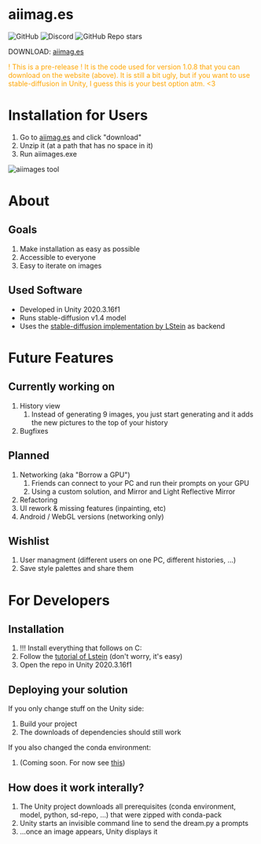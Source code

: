 # aiimag.es #
![GitHub](https://img.shields.io/github/license/GothaB/aiimages?style=for-the-badge)
![Discord](https://img.shields.io/discord/1012506307707809843?style=for-the-badge&logo=discord&logoColor=%237289DA)
![GitHub Repo stars](https://img.shields.io/github/stars/GothaB/aiimages?style=for-the-badge)

DOWNLOAD: [aiimag.es](https://aiimag.es)

<span style="color:orange">! This is a pre-release ! It is the code used for version 1.0.8 that you can download on the website (above). It is still a bit ugly, but if you want to use stable-diffusion in Unity, I guess this is your best option atm. <3 </span>

# Installation for Users #
1. Go to [aiimag.es](https://aiimag.es) and click "download"
2. Unzip it (at a path that has no space in it)
3. Run aiimages.exe

![aiimages tool](https://aiimag.es/wp-content/uploads/2022/09/aiimages_tool.jpg "aiimages tool")

# About #

## Goals ##
1. Make installation as easy as possible
2. Accessible to everyone
3. Easy to iterate on images

## Used Software ##
- Developed in Unity 2020.3.16f1
- Runs stable-diffusion v1.4 model
- Uses the [stable-diffusion implementation by LStein](https://github.com/lstein/stable-diffusion) as backend


# Future Features #

## Currently working on ##
1. History view
	1. Instead of generating 9 images, you just start generating and it adds the new pictures to the top of your history
2. Bugfixes

## Planned ##
1. Networking (aka "Borrow a GPU")
	1. Friends can connect to your PC and run their prompts on your GPU
	2. Using a custom solution, and Mirror and Light Reflective Mirror
2. Refactoring 
3. UI rework & missing features (inpainting, etc)
4. Android / WebGL versions (networking only)

## Wishlist ##
1. User managment (different users on one PC, different histories, ...)
2. Save style palettes and share them


# For Developers #

## Installation ##
1. !!! Install everything that follows on C:
2. Follow the [tutorial of Lstein](https://github.com/lstein/stable-diffusion) (don't worry, it's easy)
3. Open the repo in Unity 2020.3.16f1

## Deploying your solution ##
If you only change stuff on the Unity side:
1. Build your project
2. The downloads of dependencies should still work

If you also changed the conda environment:
1. (Coming soon. For now see [this](https://github.com/lstein/stable-diffusion/discussions/264#discussioncomment-3542992))

## How does it work interally? ##
1. The Unity project downloads all prerequisites (conda environment, model, python, sd-repo, ...) that were zipped with conda-pack
2. Unity starts an invisible command line to send the dream.py a prompts
3. ...once an image appears, Unity displays it

